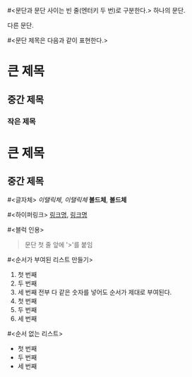 #<문단과 문단 사이는 빈 줄(엔터키 두 번)로 구분한다.>
하나의 문단.

다른 문단.


#<문단 제목은 다음과 같이 표현한다.>
# 큰 제목
## 중간 제목
### 작은 제목
큰 제목
====================
중간 제목
---------------------


#<글자체>
*이탤릭체*, _이탤릭체_
**볼드체**, __볼드체__


#<하이퍼링크>
[링크명](http://www.example.com), [링크명](http://www.example.com "사이트 제목")


#<블럭 인용>
>문단 첫 줄 앞에 '>'를 붙임


#<순서가 부여된 리스트 만들기>
1. 첫 번째
2. 두 번째
3. 세 번째
전부 다 같은 숫자를 넣어도 순서가 제대로 부여된다.
1. 첫 번째
1. 두 번째
1. 세 번째


#<순서 없는 리스트>
- 첫 번째
- 두 번째
- 세 번째

